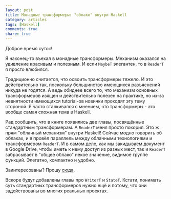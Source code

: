 ```yaml
---
layout: post
title: Монадные трансформеры: "облако" внутри Haskell
category: articles
tags: [Haskell]
comments: true
share: true
---
```


Доброе время суток!

Я наконец-то въехал в монадные трансформеры. Механизм оказался на удивление красивым и полезным. И если `MaybeT` элегантен, то в `ReaderT` я просто влюбился.

Традиционно считается, что освоить трансформеры тяжело. И это действительно так, поскольку большинство имеющихся разъяснений никуда не годятся. А ведь обиднее всего то, что механизм основных трансформеров изящен и действительно полезен на практике, но из-за невнятности имеющихся tutorial-ов новички проходят эту тему стороной. Я часто сталкивался с мнением, что трансформеры - это вообще самая сложная тема в Haskell.

Рад сообщить, что в книге появились две главы, посвящённые стандартным трансформерам. А `ReaderT` меня просто покорил. Это ж прям "облачный механизм" внутри Haskell! Сейчас модно говорить об облаках, и я провёл параллель между облачными технологиями и трансформером `ReaderT`. И в самом деле, как мы закидываем документ в Google Drive, чтобы иметь к нему доступ из разных мест, так и `ReaderT` забрасывает в "общее облако" некое значение, видимое группе функций. Элегатно, компактно и удобно.

Заинтересованы? Прошу [сюда](http://ohaskell.dshevchenko.biz/ru/delicious/transformers-reader.html).

Вскоре будут добавлены главы про `WriterT` и `StateT`. Кстати, понимать суть стандартных трансформеров нужно ещё и потому, что они задействованы во многих реальных проектах.

